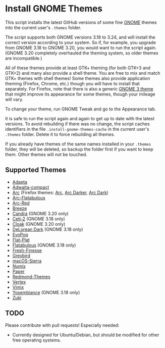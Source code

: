 Install GNOME Themes
====================

This script installs the latest GitHub versions of some fine [GNOME](https://www.gnome.org/) themes into the current user's `.themes` folder.

The script supports both GNOME versions 3.18 to 3.24, and will install the correct version according to your system. So if, for example, you upgrade from GNOME 3.18 to GNOME 3.20, you would want to run the script again. (GNOME 3.20 completely overhauled the theming system, so older themes are incompatible.)

All of these themes provide at least GTK+ theming (for both GTK+3 and GTK+2) and many also provide a shell theme. You are free to mix and match GTK+ themes with shell themes! Some themes also provide application theming (Firefox, Chrome, etc.) though you will have to install that separately. For Firefox, note that there is also a generic [GNOME 3 theme](https://addons.mozilla.org/en-US/firefox/addon/adwaita/) that might improve its appearance for some themes, though your mileage will vary.

To change your theme, run GNOME Tweak and go to the Appearance tab.

It is safe to run the script again and again to get up to date with the latest versions. To avoid rebuilding if there was no change, the script caches identifiers in the file `.install-gnome-themes-cache` in the current user's `.themes` folder. Delete it to force rebuilding all themes.

If you already have themes of the same names installed in your `.themes` folder, they will be deleted, so backup the folder first if you want to keep them. Other themes will _not_ be touched.

Supported Themes
----------------

* [Adapta](https://github.com/tista500/Adapta)
* [Adwaita-compact](https://github.com/abihf/adwaita-compact)
* [Arc](https://github.com/horst3180/arc-theme) (Firefox themes: [Arc](https://addons.mozilla.org/en-US/firefox/addon/arc-theme/), [Arc Darker](https://addons.mozilla.org/en-US/firefox/addon/arc-darker-theme/), [Arc Dark](https://addons.mozilla.org/en-US/firefox/addon/arc-dark-theme/))
* [Arc-Flatabulous](https://github.com/andreisergiu98/arc-flatabulous-theme)
* [Arc-Red](https://github.com/mclmza/arc-theme-Red)
* [Breeze](https://github.com/dirruk1/gnome-breeze)
* [Candra](https://github.com/killhellokitty/Candra-Themes-3.20) (GNOME 3.20 only)
* [Ceti-2](https://github.com/horst3180/ceti-theme) (GNOME 3.18 only)
* [Cloak](https://github.com/killhellokitty/Cloak-3.20) (GNOME 3.20 only)
* [DeLorean Dark](https://github.com/killhellokitty/DeLorean-Dark-3.18) (GNOME 3.18 only)
* [EvoPop](https://github.com/solus-cold-storage/evopop-gtk-theme)
* [Flat-Plat](https://github.com/nana-4/Flat-Plat)
* [Flatabulous](https://github.com/anmoljagetia/Flatabulous) (GNOME 3.18 only)
* [Fresh-Finesse](https://github.com/Vistaus/Fresh-Finesse)
* [Greybird](https://github.com/shimmerproject/Greybird)
* [macOS-Sierra](https://github.com/Elbullazul/macOS-Sierra)
* [Numix](https://github.com/numixproject/numix-gtk-theme)
* [Paper](https://github.com/snwh/paper-gtk-theme)
* [Redmond-Themes](https://github.com/Elbullazul/Redmond-Themes)
* [Vertex](https://github.com/horst3180/vertex-theme)
* [Vimix](https://github.com/vinceliuice/vimix-gtk-themes)
* [Yosembiance](https://github.com/bsundman/Yosembiance) (GNOME 3.18 only)
* [Zuki](https://github.com/lassekongo83/zuki-themes)

TODO
----

Please contribute with pull requests! Especially needed:

* Currently designed for Ubuntu/Debian, but should be modified for other free operating systems.

